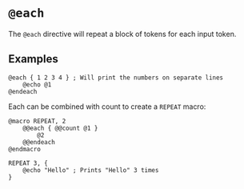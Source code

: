 # `@each`

The `@each` directive will repeat a block of tokens
for each input token.

## Examples

```
@each { 1 2 3 4 } ; Will print the numbers on separate lines
    @echo @1
@endeach
```

Each can be combined with count to create a `REPEAT` macro:

```
@macro REPEAT, 2
    @@each { @@count @1 }
        @2
    @@endeach
@endmacro

REPEAT 3, {
    @echo "Hello" ; Prints "Hello" 3 times
}
```
